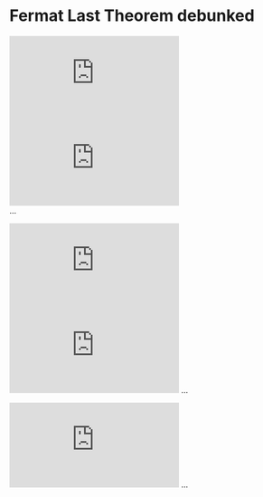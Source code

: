 # Fermat Last Theorem debunked


![pawer of 2](http://www.sciweavers.org/tex2img.php?eq=A%5E%7B2%7D%20%20%3D%20%20B%5E%7B2%7D%20%2B%20C%5E%7B2%7D%0A%0A&bc=White&fc=Black&im=jpg&fs=12&ff=arev&edit=0)  
![pow2_543](http://www.sciweavers.org/tex2img.php?eq=0%20%3D%20%5Calpha5%5E%7B2%7D-%5Calpha4%5E%7B2%7D-%5Calpha3%5E%7B2%7D%20%20%0A%0A%0A&bc=White&fc=Black&im=jpg&fs=12&ff=arev&edit=0)  
...  


![pawer of 3](http://www.sciweavers.org/tex2img.php?eq=A%5E%7B3%7D%20%20%3D%20%20B%5E%7B3%7D%20%2B%20C%5E%7B3%7D%0A%0A%0A&bc=White&fc=Black&im=jpg&fs=12&ff=arev&edit=0)  
![pow3_986](http://www.sciweavers.org/tex2img.php?eq=1%20%3D%20%5Calpha9%5E%7B3%7D-%5Calpha8%5E%7B3%7D-%5Calpha6%5E%7B3%7D%20%20%0A%0A%0A&bc=White&fc=Black&im=jpg&fs=12&ff=arev&edit=0)
...

![pawer of 1](http://www.sciweavers.org/tex2img.php?eq=A%5E%7B1%7D%20%20%3D%20%20B%5E%7B1%7D%20%2B%20C%5E%7B1%7D%0A%0A%0A&bc=White&fc=Black&im=jpg&fs=12&ff=arev&edit=0)
...

